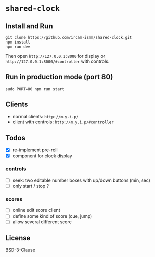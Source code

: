 # `shared-clock`

## Install and Run

```
git clone https://github.com/ircam-ismm/shared-clock.git
npm install
npm run dev
```

Then open `http://127.0.0.1:8000` for display or  `http://127.0.0.1:8000/#controller` with controls.

## Run in production mode (port 80)

```
sudo PORT=80 npm run start
```

## Clients

- normal clients: `http://m.y.i.p/`
- client with controls: `http://m.y.i.p/#controller`

## Todos

- [x] re-implement pre-roll
- [x] component for clock display

### controls

- [ ] seek: two editable number boxes with up/down buttons (min, sec)
- [ ] only start / stop ?

### scores 

- [ ] online edit score client
- [ ] define some kind of score (cue, jump)
- [ ] allow several different score

## License

BSD-3-Clause
